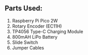 ## Parts Used:

1. Raspberry Pi Pico 2W
2. Rotary Encoder (EC11H)
3. TP4056 Type-C Charging Module
4. 800mAH LiPo Battery
5. Slide Switch 
6. Jumper Cables